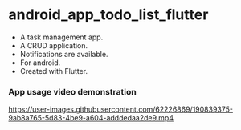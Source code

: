 # android_app_todo_list_flutter

- A task management app.
- A CRUD application.
- Notifications are available.
- For android.
- Created with Flutter.


### App usage video demonstration


https://user-images.githubusercontent.com/62226869/190839375-9ab8a765-5d83-4be9-a604-adddedaa2de9.mp4

